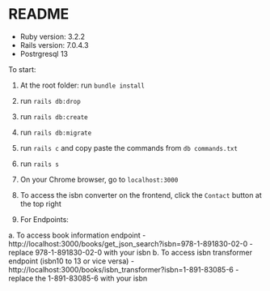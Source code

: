 # README

* Ruby version: 3.2.2
* Rails version: 7.0.4.3
* Postrgresql 13

To start:

1. At the root folder: run `bundle install`

2. run `rails db:drop`

3. run `rails db:create`

4. run `rails db:migrate`

5. run `rails c` and copy paste the commands from `db commands.txt`

6. run `rails s`

7. On your Chrome browser, go to `localhost:3000`

8. To access the isbn converter on the frontend, click the `Contact` button at the top right

9. For Endpoints:

  a. To access book information endpoint
    - http://localhost:3000/books/get_json_search?isbn=978-1-891830-02-0
    - replace 978-1-891830-02-0 with your isbn
  b. To access isbn transformer endpoint (isbn10 to 13 or vice versa)
    - http://localhost:3000/books/isbn_transformer?isbn=1-891-83085-6
    - replace the 1-891-83085-6 with your isbn